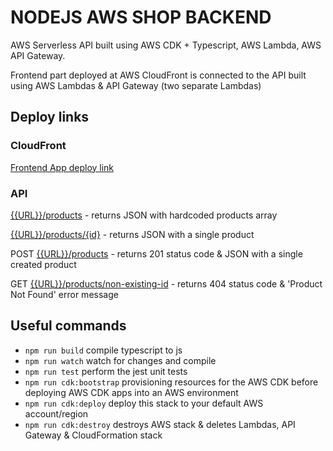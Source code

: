 # NODEJS AWS SHOP BACKEND

AWS Serverless API built using AWS CDK + Typescript, AWS Lambda, AWS API Gateway.

Frontend part deployed at AWS CloudFront is connected to the API built using AWS Lambdas & API Gateway (two separate Lambdas)

## Deploy links

### CloudFront

[Frontend App deploy link](https://d1svs9tsn43rrf.cloudfront.net/)

### API

[{{URL}}/products](https://km96rjp673.execute-api.us-east-1.amazonaws.com/products) - returns JSON with hardcoded products array

[{{URL}}/products/{id}](https://km96rjp673.execute-api.us-east-1.amazonaws.com/products/855e9a53-dd3c-46b8-8cb1-329f133146f6) - returns JSON with a single product

POST [{{URL}}/products](https://2vrehcwum5.execute-api.eu-north-1.amazonaws.com/products) - returns 201 status code & JSON with a single created product

GET [{{URL}}/products/non-existing-id](https://2vrehcwum5.execute-api.eu-north-1.amazonaws.com/products/some-random-id) - returns 404 status code & 'Product Not Found' error message

## Useful commands

* `npm run build`   compile typescript to js
* `npm run watch`   watch for changes and compile
* `npm run test`    perform the jest unit tests
* `npm run cdk:bootstrap` provisioning resources for the AWS CDK before deploying AWS CDK apps into an AWS environment
* `npm run cdk:deploy`      deploy this stack to your default AWS account/region
* `npm run cdk:destroy` destroys AWS stack & deletes Lambdas, API Gateway & CloudFormation stack

